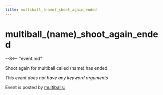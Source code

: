 ```yaml
---
title: multiball_(name)_shoot_again_ended
---
```


# multiball_(name)\_shoot_again_ended


--8<-- "event.md"

Shoot again for multiball called (name) has ended.

*This event does not have any keyword arguments*

Event is posted by [multiballs:](../config/multiballs.md)
